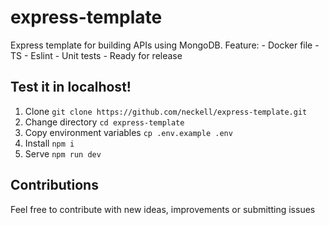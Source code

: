 # express-template
Express template for building APIs using MongoDB. Feature:
    - Docker file
    - TS
    - Eslint
    - Unit tests
    - Ready for release

## Test it in localhost!
1. Clone ```git clone https://github.com/neckell/express-template.git```
2. Change directory ```cd express-template```
3. Copy environment variables ```cp .env.example .env```
4. Install ```npm i```
5. Serve ```npm run dev```

## Contributions
Feel free to contribute with new ideas, improvements or submitting issues
